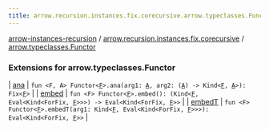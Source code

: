 ```yaml
---
title: arrow.recursion.instances.fix.corecursive.arrow.typeclasses.Functor - arrow-instances-recursion
---
```


[arrow-instances-recursion](../../index.html) / [arrow.recursion.instances.fix.corecursive](../index.html) / [arrow.typeclasses.Functor](./index.html)

### Extensions for arrow.typeclasses.Functor

| [ana](ana.html) | `fun <F, A> Functor<`[`F`](ana.html#F)`>.ana(arg1: `[`A`](ana.html#A)`, arg2: (`[`A`](ana.html#A)`) -> Kind<`[`F`](ana.html#F)`, `[`A`](ana.html#A)`>): Fix<`[`F`](ana.html#F)`>` |
| [embed](embed.html) | `fun <F> Functor<`[`F`](embed.html#F)`>.embed(): (Kind<`[`F`](embed.html#F)`, Eval<Kind<ForFix, `[`F`](embed.html#F)`>>>) -> Eval<Kind<ForFix, `[`F`](embed.html#F)`>>` |
| [embedT](embed-t.html) | `fun <F> Functor<`[`F`](embed-t.html#F)`>.embedT(arg1: Kind<`[`F`](embed-t.html#F)`, Eval<Kind<ForFix, `[`F`](embed-t.html#F)`>>>): Eval<Kind<ForFix, `[`F`](embed-t.html#F)`>>` |


